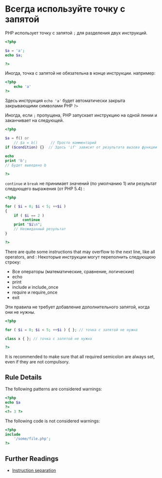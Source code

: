 <!-- Good Practices -->
# Всегда используйте точку с запятой

PHP использует точку с запятой `;` для разделения двух инструкций.

```php
<?php

$a = 'a';
echo $a;

?>
```

Иногда, точка с запятой не обязательна в конце инструкции. например:

```php
<?php
	echo 'a' 
?>
```
Здесь инструкция `echo 'a'` будет автоматически закрыта закрывающими символами PHP `?>` 

Иногда, если `;` пропущена, PHP запускает инструкцию на одной линии и заканчивает на следующей.

```php
<?php

$a = f() or 
	// $a = b()      // Просто комментарий
if ($condition) {}	// Здесь 'if' зависит от результата вызова функции f()
	
echo 
print 'b';
// Будет выведено b

?>
```
`continue` и `break` не принимает значений (по умолчанию 1) или результат следующего выражения (от PHP 5.4) : 

```php
<?php

for ( $i = 0; $i < 5; ++$i )
{
    if ( $i == 2 )
        continue
    print "$i\n";
    // Неожиданный результат
}

?>
```
There are quite some instructions that may overflow to the next line, like all operators, and : 
Некоторые инструкции могут переполнить следующюю строку:
* Все операторы (математические, сравнение, логические)
* echo
* print
* include и include_once
* require и require_once
* exit

Эти правила не требует добавление дополнительного запятой, когда они не нужны.

```php
<?php

for ( $i = 0; $i < 5; ++$i ) { }; // точка с запятой не нужна

class x { }; // точка с запятой не нужна

?>
```

It is recommended to make sure that all required semicolon are always set, even if they are not compulsory.

## Rule Details

The following patterns are considered warnings:

```php
<?php
echo $a
?>
<?= 3 ?>
```

The following code is not considered warnings:

```php
<?php
include 
	'/some/file.php';
?>
```

<!--
### Options

## When Not To Use It
-->

## Further Readings
* [Instruction separation](language.basic-syntax.instruction-separation)


